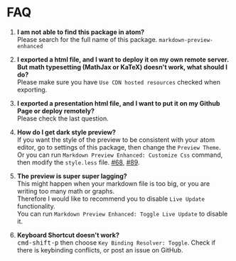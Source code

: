 # FAQ

1. **I am not able to find this package in atom?**  
   Please search for the full name of this package. `markdown-preview-enhanced`

2. **I exported a html file, and I want to deploy it on my own remote server. But math typesetting (MathJax or KaTeX) doesn't work, what should I do?**  
   Please make sure you have `Use CDN hosted resources` checked when exporting.
3. **I exported a presentation html file, and I want to put it on my Github Page or deploy remotely?**  
   Please check the last question.
4. **How do I get dark style preview?**  
   If you want the style of the preview to be consistent with your atom editor, go to settings of this package, then change the `Preview Theme`.  
   Or you can run `Markdown Preview Enhanced: Customize Css` command, then modify the `style.less` file. [#68](https://github.com/shd101wyy/markdown-preview-enhanced/issues/68), [#89](https://github.com/shd101wyy/markdown-preview-enhanced/issues/89).
5. **The preview is super super lagging?**  
   This might happen when your markdown file is too big, or you are writing too many math or graphs.  
   Therefore I would like to recommend you to disable `Live Update` functionality.  
   You can run `Markdown Preview Enhanced: Toggle Live Update` to disable it.
6. **Keyboard Shortcut doesn't work?**  
   <kbd>cmd-shift-p</kbd> then choose `Key Binding Resolver: Toggle`. Check if there is keybinding conflicts, or post an issue on GitHub.
